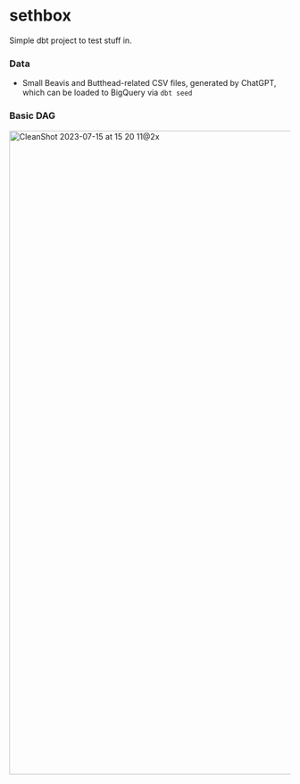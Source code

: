 # sethbox
Simple dbt project to test stuff in.

### Data
- Small Beavis and Butthead-related CSV files, generated by ChatGPT, which can be loaded to BigQuery via `dbt seed`

### Basic DAG
<img width="1151" alt="CleanShot 2023-07-15 at 15 20 11@2x" src="https://github.com/segoldma/sethbox/assets/24726331/1e59a612-782f-4ce7-a9c4-26520cc9bb58">

